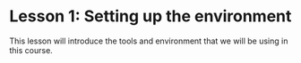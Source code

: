 # Lesson 1: Setting up the environment

This lesson will introduce the tools and environment that we will be using in this course.
